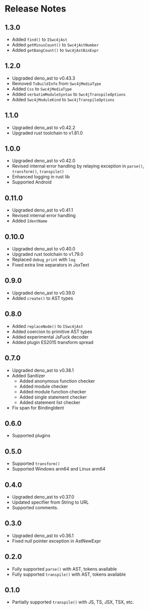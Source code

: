 # Release Notes

## 1.3.0

* Added `find()` to `ISwc4jAst`
* Added `getMinusCount()` to `Swc4jAstNumber`
* Added `getBangCount()` to `Swc4jAstBinExpr`

## 1.2.0

* Upgraded deno_ast to v0.43.3
* Removed `TsBuildInfo` from `Swc4jMediaType`
* Added `Css` to `Swc4jMediaType`
* Added `verbatimModuleSyntax` to `Swc4jTranspileOptions`
* Added `Swc4jModuleKind` to `Swc4jTranspileOptions`

## 1.1.0

* Upgraded deno_ast to v0.42.2
* Upgraded rust toolchain to v1.81.0

## 1.0.0

* Upgraded deno_ast to v0.42.0
* Revised internal error handling by relaying exception in `parse()`, `transform()`, `transpile()`
* Enhanced logging in rust lib
* Supported Android

## 0.11.0

* Upgraded deno_ast to v0.41.1
* Revised internal error handling
* Added `IdentName`

## 0.10.0

* Upgraded deno_ast to v0.40.0
* Upgraded rust toolchain to v1.79.0
* Replaced `debug_print` with `log`
* Fixed extra line separators in JsxText

## 0.9.0

* Upgraded deno_ast to v0.39.0
* Added `create()` to AST types

## 0.8.0

* Added `replaceNode()` to `ISwc4jAst`
* Added coercion to primitive AST types
* Added experimental JsFuck decoder
* Added plugin ES2015 transform spread

## 0.7.0

* Upgraded deno_ast to v0.38.1
* Added Sanitizer
  * Added anonymous function checker
  * Added module checker
  * Added module function checker
  * Added single statement checker
  * Added statement list checker
* Fix span for BindingIdent

## 0.6.0

* Supported plugins

## 0.5.0

* Supported `transform()`
* Supported Windows arm64 and Linux arm64

## 0.4.0

* Upgraded deno_ast to v0.37.0
* Updated specifier from String to URL
* Supported comments.

## 0.3.0

* Upgraded deno_ast to v0.36.1
* Fixed null pointer exception in AstNewExpr

## 0.2.0

* Fully supported `parse()` with AST, tokens available
* Fully supported `transpile()` with AST, tokens available

## 0.1.0

* Partially supported `transpile()` with JS, TS, JSX, TSX, etc.
